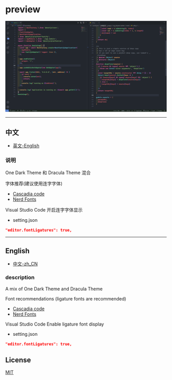 # preview

![preview](./README/preview.png)

---

## 中文

- [英文-English](#English)

### 说明

One Dark Theme 和 Dracula Theme 混合

字体推荐(建议使用连字字体)

- [Cascadia code](https://github.com/microsoft/cascadia-code/releases)
- [Nerd Fonts](https://www.nerdfonts.com/)

Visual Studio Code 开启连字字体显示

- setting.json

```json
"editor.fontLigatures": true,
```

---

## English

- [中文-zh_CN](#中文)

### description

A mix of One Dark Theme and Dracula Theme

Font recommendations (ligature fonts are recommended)

- [Cascadia code](https://github.com/microsoft/cascadia-code/releases)
- [Nerd Fonts](https://www.nerdfonts.com/)

Visual Studio Code Enable ligature font display

- setting.json

```json
"editor.fontLigatures": true,
```

## License

[MIT](https://opensource.org/licenses/MIT)
